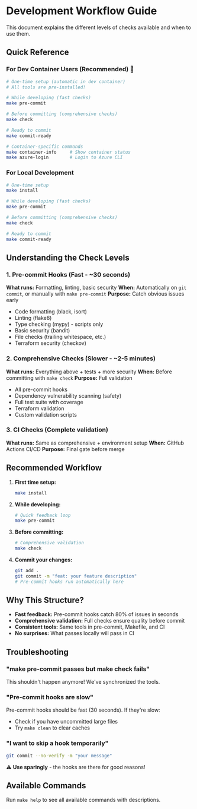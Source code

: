 # Development Workflow Guide

This document explains the different levels of checks available and when to use them.

## Quick Reference

### For Dev Container Users (Recommended) 🐳
```bash
# One-time setup (automatic in dev container)
# All tools are pre-installed!

# While developing (fast checks)
make pre-commit

# Before committing (comprehensive checks)
make check

# Ready to commit
make commit-ready

# Container-specific commands
make container-info     # Show container status
make azure-login        # Login to Azure CLI
```

### For Local Development
```bash
# One-time setup
make install

# While developing (fast checks)
make pre-commit

# Before committing (comprehensive checks)
make check

# Ready to commit
make commit-ready
```

## Understanding the Check Levels

### 1. Pre-commit Hooks (Fast - ~30 seconds)
**What runs:** Formatting, linting, basic security
**When:** Automatically on `git commit`, or manually with `make pre-commit`
**Purpose:** Catch obvious issues early

- Code formatting (black, isort)
- Linting (flake8)
- Type checking (mypy) - scripts only
- Basic security (bandit)
- File checks (trailing whitespace, etc.)
- Terraform security (checkov)

### 2. Comprehensive Checks (Slower - ~2-5 minutes)
**What runs:** Everything above + tests + more security
**When:** Before committing with `make check`
**Purpose:** Full validation

- All pre-commit hooks
- Dependency vulnerability scanning (safety)
- Full test suite with coverage
- Terraform validation
- Custom validation scripts

### 3. CI Checks (Complete validation)
**What runs:** Same as comprehensive + environment setup
**When:** GitHub Actions CI/CD
**Purpose:** Final gate before merge

## Recommended Workflow

1. **First time setup:**
   ```bash
   make install
   ```

2. **While developing:**
   ```bash
   # Quick feedback loop
   make pre-commit
   ```

3. **Before committing:**
   ```bash
   # Comprehensive validation
   make check
   ```

4. **Commit your changes:**
   ```bash
   git add .
   git commit -m "feat: your feature description"
   # Pre-commit hooks run automatically here
   ```

## Why This Structure?

- **Fast feedback:** Pre-commit hooks catch 80% of issues in seconds
- **Comprehensive validation:** Full checks ensure quality before commit
- **Consistent tools:** Same tools in pre-commit, Makefile, and CI
- **No surprises:** What passes locally will pass in CI

## Troubleshooting

### "make pre-commit passes but make check fails"
This shouldn't happen anymore! We've synchronized the tools.

### "Pre-commit hooks are slow"
Pre-commit hooks should be fast (30 seconds). If they're slow:
- Check if you have uncommitted large files
- Try `make clean` to clear caches

### "I want to skip a hook temporarily"
```bash
git commit --no-verify -m "your message"
```
⚠️ **Use sparingly** - the hooks are there for good reasons!

## Available Commands

Run `make help` to see all available commands with descriptions.

